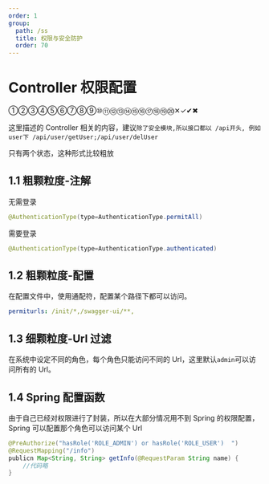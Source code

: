 ```yaml
---
order: 1
group:
  path: /ss
  title: 权限与安全防护
  order: 70
---
```


# Controller 权限配置

①②③④⑤⑥⑦⑧⑨⑩⑪⑫⑬⑭⑮⑯⑰⑱⑲⑳✕✓✔✖

这里描述的 Controller 相关的内容，建议`除了安全模块,所以接口都以 /api开头, 例如user下 /api/user/getUser;/api/user/delUser`

只有两个状态，这种形式比较粗放

## 1.1 粗颗粒度-注解

无需登录

```java
@AuthenticationType(type=AuthenticationType.permitAll)
```

需要登录

```java
@AuthenticationType(type=AuthenticationType.authenticated)
```

## 1.2 粗颗粒度-配置

在配置文件中，使用通配符，配置某个路径下都可以访问。

```yml
permiturls: /init/*,/swagger-ui/**,
```

## 1.3 细颗粒度-Url 过滤

在系统中设定不同的角色，每个角色只能访问不同的 Url，这里默认`admin`可以访问所有的 Url。

## 1.4 Spring 配置函数

由于自己已经对权限进行了封装，所以在大部分情况用不到 Spring 的权限配置，Spring 可以配置那个角色可以访问某个 Url

```java
@PreAuthorize("hasRole('ROLE_ADMIN') or hasRole('ROLE_USER')  ")
@RequestMapping("/info")
publicn Map<String, String> getInfo(@RequestParam String name) {
    //代码略
}
```
